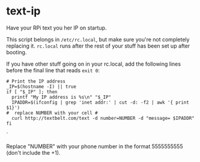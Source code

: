 # text-ip
Have your RPi text you her IP on startup.

This script belongs in `/etc/rc.local`, but make sure you're not completely replacing it. `rc.local` runs after the rest of your stuff has been set up after booting. 

If you have other stuff going on in your rc.local, add the following lines before the final line that reads `exit 0`:


    # Print the IP address
    _IP=$(hostname -I) || true
    if [ "$_IP" ]; then
      printf "My IP address is %s\n" "$_IP"
      IPADDR=$(ifconfig | grep 'inet addr:' | cut -d: -f2 | awk '{ print $1}')
    #  replace NUMBER with your cell #
      curl http://textbelt.com/text -d number=NUMBER -d "message= $IPADDR"
    fi
`

Replace "NUMBER" with your phone number in the format 5555555555 (don't include the +1).

